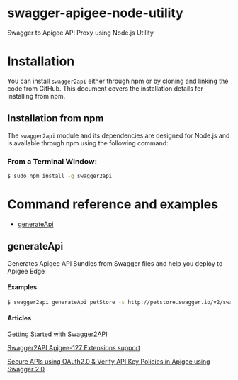 # swagger-apigee-node-utility
Swagger to Apigee API Proxy using Node.js Utility

# Installation

You can install `swagger2api` either through npm or by cloning and linking the code from GitHub.  This document covers the installation details for installing from npm.

## Installation from npm

The `swagger2api` module and its dependencies are designed for Node.js and is available through npm using the following command:

### From a Terminal Window:
```bash
$ sudo npm install -g swagger2api
```

# <a name="reference"></a>Command reference and examples

* [generateApi](#generateapi)

## <a name="generateapi"></a>generateApi

Generates Apigee API Bundles from Swagger files and help you deploy to Apigee Edge

#### Examples

```bash
$ swagger2api generateApi petStore -s http://petstore.swagger.io/v2/swagger.json -D -d /Users/Anil/Desktop/
```

#### Articles

<a href="https://community.apigee.com/articles/8796/swagger2api-a-nodejs-command-line-tool-to-generate.html">Getting Started with Swagger2API</a>

<a href="https://community.apigee.com/articles/9478/swagger2api-020-version-generating-apigee-policies.html">Swagger2API Apigee-127 Extensions support</a>

<a href="https://community.apigee.com/articles/9741/swagger2api-021-version-securing-apis-using-swagge.html"> Secure APIs using OAuth2.0 & Verify API Key Policies in Apigee using Swagger 2.0</a>


